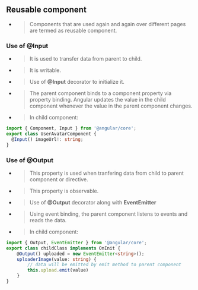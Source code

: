 ## Reusable component
- >Components that are used again and again over different pages are termed as reusable component.


### Use of @Input
- >It is used to transfer data from parent to child.
- >It is writable.
- >Use of **@Input** decorator to initialize it.
- >The parent component binds to a component property via property binding. Angular updates the value in the child component whenever the value in the parent component changes.
- >In child component:
```ts
import { Component, Input } from '@angular/core';
export class UserAvatarComponent {
  @Input() imageUrl!: string;
}
```


### Use of @Output
- >This property is used when tranfering data from child to parent component or directive.
- >This property is observable.
- >Use of **@Output** decorator along with **EventEmitter**
- >Using event binding, the parent component listens to events and reads the data.
- >In child component:
```ts
import { Output, EventEmitter } from '@angular/core';
export class childClass implements OnInit {
    @Output() uploaded = new EventEmitter<string>();
    uploaderImage(value: string) {
        // data will be emitted by emit method to parent component
        this.upload.emit(value)
    }
}
```